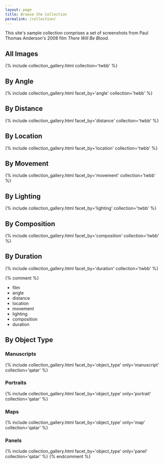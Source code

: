 ```yaml
---
layout: page
title: Browse the Collection
permalink: /collection/
---
```


This site's sample collection comprises a set of screenshots from Paul Thomas Anderson's 2008 film *There Will Be Blood*.

## All Images
{% include collection_gallery.html collection='twbb' %}

## By Angle
{% include collection_gallery.html facet_by='angle' collection='twbb' %}

## By Distance
{% include collection_gallery.html facet_by='distance' collection='twbb' %}

## By Location
{% include collection_gallery.html facet_by='location' collection='twbb' %}

## By Movement
{% include collection_gallery.html facet_by='movement' collection='twbb' %}

## By Lighting
{% include collection_gallery.html facet_by='lighting' collection='twbb' %}

## By Composition
{% include collection_gallery.html facet_by='composition' collection='twbb' %}

## By Duration
{% include collection_gallery.html facet_by='duration' collection='twbb' %}

{% comment %}
- film
- angle
- distance
- location
- movement
- lighting
- composition
- duration
## By Object Type

### Manuscripts
{% include collection_gallery.html facet_by='object_type' only='manuscript' collection='qatar' %}
### Portraits
{% include collection_gallery.html facet_by='object_type' only='portrait' collection='qatar' %}
### Maps
{% include collection_gallery.html facet_by='object_type' only='map' collection='qatar' %}
### Panels
{% include collection_gallery.html facet_by='object_type' only='panel' collection='qatar' %}
{% endcomment %}